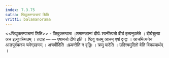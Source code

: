 ```yaml
---
index: 7.3.75
sutra: ष्ठिवुक्लम्याचमां शिति
vritti: balamanorama
---
```


<<ष्ठिवुक्लम्याचमां शिति>> - ष्ठिवुक्लम्वाच ।शमामष्टानां दीर्घः श्यनी॑त्यतो दीर्घ इत्यनुवर्तते । दीर्घश्रुत्या अच इत्युपस्थितम् । तदाह —  —  एषामचो दीर्घ इति । ष्टिवु क्लमु आचम् एषां द्वन्द्वः । आचमित्यनेन आङपूर्वकस्य चमेग्र्रहणम् । अचमीदिति ।ह्म्यन्ते॑ति न वृद्धिः । क्रमु पादेति । उदित्त्वमुदितो वेति विकल्पार्थम् ।
